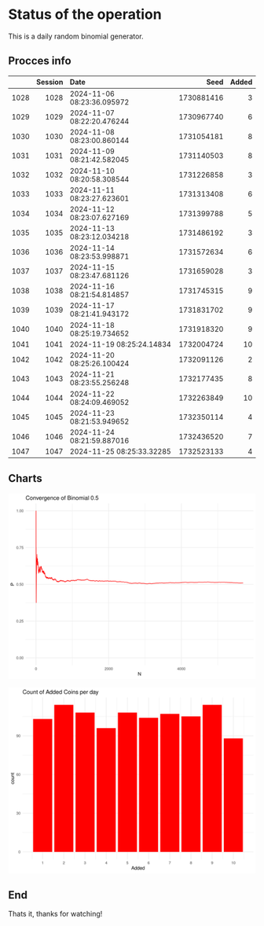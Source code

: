 # Status of the operation
  
  This is a daily random binomial generator.
  
## Procces info

|     | Session|Date                       |       Seed| Added|
|:----|-------:|:--------------------------|----------:|-----:|
|1028 |    1028|2024-11-06 08:23:36.095972 | 1730881416|     3|
|1029 |    1029|2024-11-07 08:22:20.476244 | 1730967740|     6|
|1030 |    1030|2024-11-08 08:23:00.860144 | 1731054181|     8|
|1031 |    1031|2024-11-09 08:21:42.582045 | 1731140503|     8|
|1032 |    1032|2024-11-10 08:20:58.308544 | 1731226858|     3|
|1033 |    1033|2024-11-11 08:23:27.623601 | 1731313408|     6|
|1034 |    1034|2024-11-12 08:23:07.627169 | 1731399788|     5|
|1035 |    1035|2024-11-13 08:23:12.034218 | 1731486192|     3|
|1036 |    1036|2024-11-14 08:23:53.998871 | 1731572634|     6|
|1037 |    1037|2024-11-15 08:23:47.681126 | 1731659028|     3|
|1038 |    1038|2024-11-16 08:21:54.814857 | 1731745315|     9|
|1039 |    1039|2024-11-17 08:21:41.943172 | 1731831702|     9|
|1040 |    1040|2024-11-18 08:25:19.734652 | 1731918320|     9|
|1041 |    1041|2024-11-19 08:25:24.14834  | 1732004724|    10|
|1042 |    1042|2024-11-20 08:25:26.100424 | 1732091126|     2|
|1043 |    1043|2024-11-21 08:23:55.256248 | 1732177435|     8|
|1044 |    1044|2024-11-22 08:24:09.469052 | 1732263849|    10|
|1045 |    1045|2024-11-23 08:21:53.949652 | 1732350114|     4|
|1046 |    1046|2024-11-24 08:21:59.887016 | 1732436520|     7|
|1047 |    1047|2024-11-25 08:25:33.32285  | 1732523133|     4|

## Charts 

![](charts/plot1.png)

![](charts/plot2.png)

## End

Thats it, thanks for watching!
